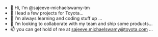 - 👋 Hi, I’m @sajeeve-michaelswamy-tm
- 👀 I lead a few projects for Toyota...
- 🌱 I’m always learning and coding stuff up ...
- 💞️ I’m looking to collaborate with my team and ship some products...
- 📫 you can get hold of me at sajeeve.michaelswamy@toyota.com ...

<!---
sajeeve-michaelswamy-tm/sajeeve-michaelswamy-tm is a ✨ special ✨ repository because its `README.md` (this file) appears on your GitHub profile.
You can click the Preview link to take a look at your changes.
--->
